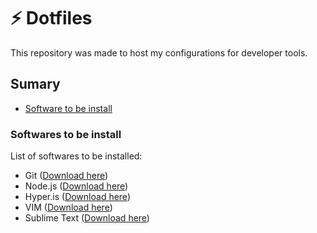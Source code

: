 # ⚡  Dotfiles
This repository was made to host my configurations for developer tools.

## Sumary
- [Software to be install]()

### Softwares to be install
List of softwares to be installed:
- Git ([Download here](https://git-scm.com/download/))
- Node.js ([Download here](https://nodejs.org/en/download/))
- Hyper.is ([Download here](https://hyper.is/))
- VIM ([Download here](http://www.vim.org/download.php))
- Sublime Text ([Download here](https://www.sublimetext.com/))
